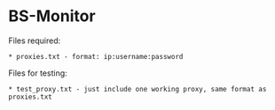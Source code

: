 # BS-Monitor

Files required:

    * proxies.txt - format: ip:username:password

Files for testing:

    * test_proxy.txt - just include one working proxy, same format as proxies.txt